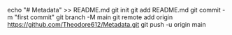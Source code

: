 echo "# Metadata" >> README.md
git init
git add README.md
git commit -m "first commit"
git branch -M main
git remote add origin https://github.com/Theodore612/Metadata.git
git push -u origin main
